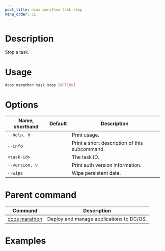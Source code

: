 ```yaml
---
post_title: dcos marathon task stop
menu_order: 31
---
```


# Description
Stop a task.

# Usage

```bash
dcos marathon task stop [OPTION]
```

# Options

| Name, shorthand | Default | Description |
|---------|-------------|-------------|
| `--help, h`   |             |  Print usage. |
| `--info`   |             |  Print a short description of this subcommand. |
| `<task-id>`   |             |  The task ID. |
| `--version, v`   |             | Print auth version information. |
| `--wipe`   |             | Wipe persistent data. |

# Parent command

| Command | Description |
|---------|-------------|
| [dcos marathon](/docs/1.9/usage/cli/command-reference/dcos-marathon/) | Deploy and manage applications to DC/OS. |

# Examples